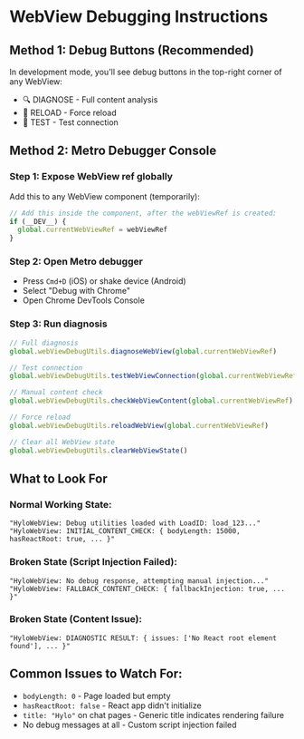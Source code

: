 # WebView Debugging Instructions

## Method 1: Debug Buttons (Recommended)
In development mode, you'll see debug buttons in the top-right corner of any WebView:
- 🔍 DIAGNOSE - Full content analysis
- 🔄 RELOAD - Force reload
- 🧪 TEST - Test connection

## Method 2: Metro Debugger Console

### Step 1: Expose WebView ref globally
Add this to any WebView component (temporarily):

```javascript
// Add this inside the component, after the webViewRef is created:
if (__DEV__) {
  global.currentWebViewRef = webViewRef
}
```

### Step 2: Open Metro debugger
- Press `Cmd+D` (iOS) or shake device (Android)
- Select "Debug with Chrome"
- Open Chrome DevTools Console

### Step 3: Run diagnosis
```javascript
// Full diagnosis
global.webViewDebugUtils.diagnoseWebView(global.currentWebViewRef)

// Test connection
global.webViewDebugUtils.testWebViewConnection(global.currentWebViewRef)

// Manual content check
global.webViewDebugUtils.checkWebViewContent(global.currentWebViewRef)

// Force reload
global.webViewDebugUtils.reloadWebView(global.currentWebViewRef)

// Clear all WebView state
global.webViewDebugUtils.clearWebViewState()
```

## What to Look For

### Normal Working State:
```
"HyloWebView: Debug utilities loaded with LoadID: load_123..."
"HyloWebView: INITIAL_CONTENT_CHECK: { bodyLength: 15000, hasReactRoot: true, ... }"
```

### Broken State (Script Injection Failed):
```
"HyloWebView: No debug response, attempting manual injection..."
"HyloWebView: FALLBACK_CONTENT_CHECK: { fallbackInjection: true, ... }"
```

### Broken State (Content Issue):
```
"HyloWebView: DIAGNOSTIC RESULT: { issues: ['No React root element found'], ... }"
```

## Common Issues to Watch For:
- `bodyLength: 0` - Page loaded but empty
- `hasReactRoot: false` - React app didn't initialize  
- `title: "Hylo"` on chat pages - Generic title indicates rendering failure
- No debug messages at all - Custom script injection failed
